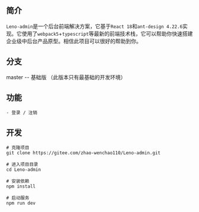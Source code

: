 ## 简介

`Leno-admin`是一个后台前端解决方案，它基于`React 18`和`ant-design 4.22.6`实现。它使用了`webpack5`+`typescript`等最新的前端技术栈，它可以帮助你快速搭建企业级中后台产品原型。相信此项目可以很好的帮助到你。

## 分支

master -- 基础版 （此版本只有最基础的开发环境）

## 功能

```
- 登录 / 注销
```

## 开发

```git
# 克隆项目
git clone https://gitee.com/zhao-wenchao110/Leno-admin.git

# 进入项目目录
cd Leno-admin

# 安装依赖
npm install

# 启动服务
npm run dev
```
